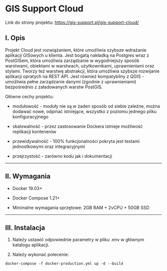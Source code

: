 # GIS Support Cloud

Link do strony projektu: https://gis-support.pl/gis-support-cloud/

## I. Opis

Projekt Cloud jest rozwiążaniem, które umożliwia szybsze wdrażanie aplikacji GISowych u klienta. Jest bogatą nakładką na Postgres wraz z PostGISem, która umożliwia zarządzanie w wygodniejszy sposób warstwami, obiektami w warstwach, użytkownikami, uprawnieniami oraz stylami. Tworzy też warstwę abstrakcji, która umożliwia szybsze rozwijanie aplikacji opratych na REST API. Jest również kompatybilny z QGIS - umożliwia pełne zarządzanie danymi (zgodnie z uprawnieniami) bezpośrednio z załadowanych warstw PostGIS.

Główne cechy projektu:

- modułowość - moduły nie są w żaden sposób od siebie zależne, można dodawać nowe, odpinać istniejące, wszystko z poziomu jednego pliku konfiguracyjnego

- skalowalność - przez zastosowanie Dockera istnieje możliwość replikacji kontenerów

- przewidywalność - 100% funkcjonalności pokryta jest testami jednostkowymi oraz integracyjnymi

- przejrzystość - zarówno kodu jak i dokumentacji

---

## II. Wymagania

- Docker 19.03+

- Docker Compose 1.21+

- Minimalne wymagania sprzętowe: 2GB RAM + 2vCPU + 50GB SSD

---

## III. Instalacja

1. Należy ustawić odpowiednie parametry w pliku .env w głównym katalogu aplikacji.

2. Należy wykonać polecenie:

```
docker-compose -f docker-production.yml up -d --build
```
